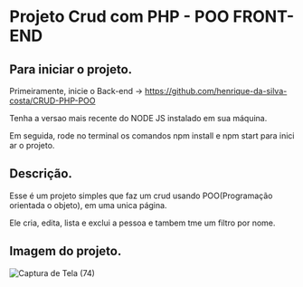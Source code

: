 # Projeto Crud com PHP - POO FRONT-END

## Para iniciar o projeto.

Primeiramente, inicie o Back-end -> https://github.com/henrique-da-silva-costa/CRUD-PHP-POO

Tenha a versao mais recente do NODE JS instalado em sua máquina.

Em seguida, rode no terminal os comandos npm install e npm start para iniciar o projeto.  
 
## Descrição.

Esse é um projeto simples que faz um crud usando POO(Programação orientada o objeto), em uma unica página.

Ele cria, edita, lista e exclui a pessoa e tambem tme um filtro por nome.

## Imagem do projeto.

![Captura de Tela (74)](https://github.com/user-attachments/assets/f42d904f-43dd-430e-b980-997f0986e4ef)
